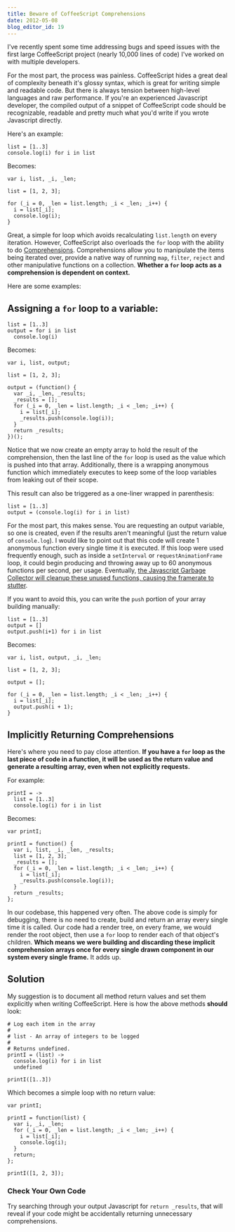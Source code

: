 ```yaml
---
title: Beware of CoffeeScript Comprehensions
date: 2012-05-08
blog_editor_id: 19
---
```


[Comprehensions]: http://coffeescript.org/#loops
[the Javascript Garbage Collector will cleanup these unused functions, causing the framerate to stutter]: http://www.scirra.com/blog/76/how-to-write-low-garbage-real-time-javascript

I've recently spent some time addressing bugs and speed issues with the first large CoffeeScript project (nearly 10,000 lines of code) I've worked on with multiple developers.

For the most part, the process was painless. CoffeeScript hides a great deal of complexity beneath it's glossy syntax, which is great for writing simple and readable code. But there is always tension between high-level languages and raw performance. If you're an experienced Javascript developer, the compiled output of a snippet of CoffeeScript code should be recognizable, readable and pretty much what you'd write if you wrote Javascript directly.

Here's an example:

    list = [1..3]
    console.log(i) for i in list

Becomes:

    var i, list, _i, _len;

    list = [1, 2, 3];

    for (_i = 0, _len = list.length; _i < _len; _i++) {
      i = list[_i];
      console.log(i);
    }

Great, a simple for loop which avoids recalculating `list.length` on every iteration. However, CoffeeScript also overloads the `for` loop with the ability to do [Comprehensions]. Comprehensions allow you to manipulate the items being iterated over, provide a native way of running `map`, `filter`, `reject` and other manipulative functions on a collection. **Whether a `for` loop acts as a comprehension is dependent on context.**

Here are some examples:

## Assigning a `for` loop to a variable:

    list = [1..3]
    output = for i in list
      console.log(i)

Becomes:
  
    var i, list, output;

    list = [1, 2, 3];

    output = (function() {
      var _i, _len, _results;
      _results = [];
      for (_i = 0, _len = list.length; _i < _len; _i++) {
        i = list[_i];
        _results.push(console.log(i));
      }
      return _results;
    })();
  
Notice that we now create an empty array to hold the result of the comprehension, then the last line of the `for` loop is used as the value which is pushed into that array. Additionally, there is a wrapping anonymous function which immediately executes to keep some of the loop variables from leaking out of their scope.

This result can also be triggered as a one-liner wrapped in parenthesis:

    list = [1..3]
    output = (console.log(i) for i in list)

For the most part, this makes sense. You are requesting an output variable, so one is created, even if the results aren't meaningful (just the return value of `console.log`). I would like to point out that this code will create 1 anonymous function every single time it is executed. If this loop were used frequently enough, such as inside a `setInterval` or `requestAnimationFrame` loop, it could begin producing and throwing away up to 60 anonymous functions per second, per usage. Eventually, [the Javascript Garbage Collector will cleanup these unused functions, causing the framerate to stutter].

If you want to avoid this, you can write the `push` portion of your array building manually:

    list = [1..3]
    output = []
    output.push(i+1) for i in list
    
Becomes:

    var i, list, output, _i, _len;

    list = [1, 2, 3];

    output = [];

    for (_i = 0, _len = list.length; _i < _len; _i++) {
      i = list[_i];
      output.push(i + 1);
    }

## Implicitly Returning Comprehensions

Here's where you need to pay close attention. **If you have a `for` loop as the last piece of code in a function, it will be used as the return value and generate a resulting array, even when not explicitly requests.**

For example:

    printI = ->
      list = [1..3]
      console.log(i) for i in list

Becomes:

    var printI;

    printI = function() {
      var i, list, _i, _len, _results;
      list = [1, 2, 3];
      _results = [];
      for (_i = 0, _len = list.length; _i < _len; _i++) {
        i = list[_i];
        _results.push(console.log(i));
      }
      return _results;
    };

In our codebase, this happened very often. The above code is simply for debugging, there is no need to create, build and return an array every single time it is called. Our code had a render tree, on every frame, we would render the root object, then use a `for` loop to render each of that object's children. **Which means we were building and discarding these implicit comprehension arrays once for every single drawn component in our system every single frame.** It adds up.

## Solution

My suggestion is to document all method return values and set them explicitly when writing CoffeeScript. Here is how the above methods __should__ look:

    # Log each item in the array
    #
    # list - An array of integers to be logged
    #
    # Returns undefined.
    printI = (list) ->
      console.log(i) for i in list
      undefined
  
    printI([1..3])

Which becomes a simple loop with no return value:

    var printI;

    printI = function(list) {
      var i, _i, _len;
      for (_i = 0, _len = list.length; _i < _len; _i++) {
        i = list[_i];
        console.log(i);
      }
      return;
    };

    printI([1, 2, 3]);

### Check Your Own Code

Try searching through your output Javascript for `return _results`, that will reveal if your code might be accidentally returning unnecessary comprehensions.